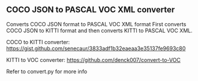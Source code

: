 ## COCO JSON to PASCAL VOC XML converter
Converts COCO JSON format to PASCAL VOC XML format
First converts COCO JSON to KITTI format and then converts KITTI to PASCAL VOC XML.

COCO to KITTI converter: https://gist.github.com/senecaur/3833adf1b32eaeaa3e35137fe9693c80

KITTI to VOC converter: https://github.com/denck007/convert-to-VOC

Refer to convert.py for more info